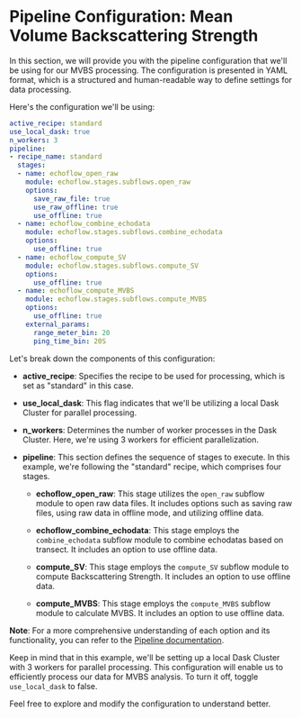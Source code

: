 # Pipeline Configuration: Mean Volume Backscattering Strength
In this section, we will provide you with the pipeline configuration that we'll be using for our MVBS processing. The configuration is presented in YAML format, which is a structured and human-readable way to define settings for data processing.

Here's the configuration we'll be using:

```yaml
active_recipe: standard 
use_local_dask: true
n_workers: 3
pipeline:
- recipe_name: standard 
  stages: 
  - name: echoflow_open_raw 
    module: echoflow.stages.subflows.open_raw 
    options: 
      save_raw_file: true
      use_raw_offline: true 
      use_offline: true 
  - name: echoflow_combine_echodata
    module: echoflow.stages.subflows.combine_echodata
    options:
      use_offline: true
  - name: echoflow_compute_SV
    module: echoflow.stages.subflows.compute_SV
    options:
      use_offline: true
  - name: echoflow_compute_MVBS
    module: echoflow.stages.subflows.compute_MVBS
    options:
      use_offline: true
    external_params:
      range_meter_bin: 20 
      ping_time_bin: 20S

```
    
Let's break down the components of this configuration:

- **active_recipe**: Specifies the recipe to be used for processing, which is set as "standard" in this case.

- **use_local_dask**: This flag indicates that we'll be utilizing a local Dask Cluster for parallel processing.

- **n_workers**: Determines the number of worker processes in the Dask Cluster. Here, we're using 3 workers for efficient parallelization.

- **pipeline**: This section defines the sequence of stages to execute. In this example, we're following the "standard" recipe, which comprises four stages.

    - **echoflow_open_raw**: This stage utilizes the `open_raw` subflow module to open raw data files. It includes options such as saving raw files, using raw data in offline mode, and utilizing offline data.
    
    - **echoflow_combine_echodata**: This stage employs the `combine_echodata` subflow module to combine echodatas based on transect. It includes an option to use offline data.
    
    - **compute_SV**: This stage employs the `compute_SV` subflow module to compute Backscattering Strength. It includes an option to use offline data.
    
    - **compute_MVBS**: This stage employs the `compute_MVBS` subflow module to calculate MVBS. It includes an option to use offline data.

**Note**: For a more comprehensive understanding of each option and its functionality, you can refer to the [Pipeline documentation](https://github.com/OSOceanAcoustics/echoflow/blob/dev/docs/configuration/pipeline.md).

Keep in mind that in this example, we'll be setting up a local Dask Cluster with 3 workers for parallel processing. This configuration will enable us to efficiently process our data for MVBS analysis. To turn it off, toggle `use_local_dask` to false.

Feel free to explore and modify the configuration to understand better.